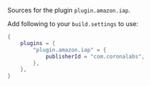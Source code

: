 Sources for the plugin `plugin.amazon.iap`.

Add following to your `build.settings` to use:
```lua
{
    plugins = {
        "plugin.amazon.iap" = {
            publisherId = "com.coronalabs",
        },
    },
}
```
